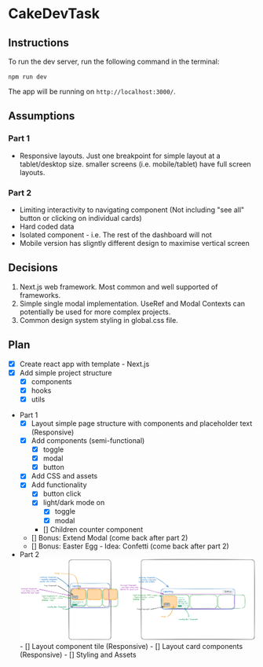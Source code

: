 # CakeDevTask

## Instructions

To run the dev server, run the following command in the terminal:

```
npm run dev
```

The app will be running on `http://localhost:3000/`.

## Assumptions

### Part 1

-   Responsive layouts. Just one breakpoint for simple layout at a tablet/desktop size. smaller screens (i.e. mobile/tablet) have full screen layouts.

### Part 2

-   Limiting interactivity to navigating component (Not including "see all" button or clicking on individual cards)
-   Hard coded data
-   Isolated component - i.e. The rest of the dashboard will not
-   Mobile version has sligntly different design to maximise vertical screen

## Decisions

1. Next.js web framework. Most common and well supported of frameworks.
2. Simple single modal implementation. UseRef and Modal Contexts can potentially be used for more complex projects.
3. Common design system styling in global.css file.

## Plan

-   [x] Create react app with template - Next.js
-   [x] Add simple project structure
    -   [x] components
    -   [x] hooks
    -   [x] utils
-   Part 1
    -   [x] Layout simple page structure with components and placeholder text (Responsive)
    -   [x] Add components (semi-functional)
        -   [x] toggle
        -   [x] modal
        -   [x] button
    -   [x] Add CSS and assets
    -   [x] Add functionality
        -   [x] button click
        -   [x] light/dark mode on
            -   [x] toggle
            -   [x] modal
        -   [] Children counter component
    -   [] Bonus: Extend Modal (come back after part 2)
    -   [] Bonus: Easter Egg - Idea: Confetti (come back after part 2)
-   Part 2
    ![Component Layout Diagram](/app/public/Cake%20Dev%20Carousel%20Component%20Diagram.png) - [] Layout component tile (Responsive) - [] Layout card components (Responsive) - [] Styling and Assets
